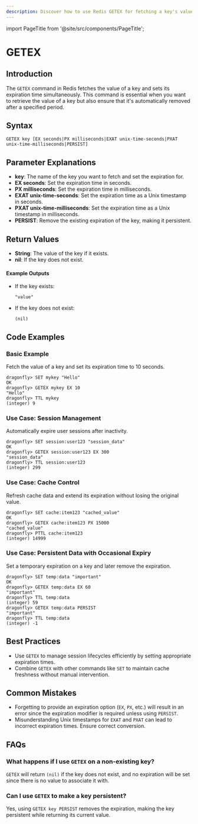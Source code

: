 ```yaml
---
description: Discover how to use Redis GETEX for fetching a key's value and setting its expiration.
---
```


import PageTitle from '@site/src/components/PageTitle';

# GETEX

<PageTitle title="Redis GETEX Explained (Better Than Official Docs)" />

## Introduction

The `GETEX` command in Redis fetches the value of a key and sets its expiration time simultaneously. This command is essential when you want to retrieve the value of a key but also ensure that it's automatically removed after a specified period.

## Syntax

```cli
GETEX key [EX seconds|PX milliseconds|EXAT unix-time-seconds|PXAT unix-time-milliseconds|PERSIST]
```

## Parameter Explanations

- **key**: The name of the key you want to fetch and set the expiration for.
- **EX seconds**: Set the expiration time in seconds.
- **PX milliseconds**: Set the expiration time in milliseconds.
- **EXAT unix-time-seconds**: Set the expiration time as a Unix timestamp in seconds.
- **PXAT unix-time-milliseconds**: Set the expiration time as a Unix timestamp in milliseconds.
- **PERSIST**: Remove the existing expiration of the key, making it persistent.

## Return Values

- **String**: The value of the key if it exists.
- **nil**: If the key does not exist.

#### Example Outputs

- If the key exists:
  ```cli
  "value"
  ```
- If the key does not exist:
  ```cli
  (nil)
  ```

## Code Examples

### Basic Example

Fetch the value of a key and set its expiration time to 10 seconds.

```cli
dragonfly> SET mykey "Hello"
OK
dragonfly> GETEX mykey EX 10
"Hello"
dragonfly> TTL mykey
(integer) 9
```

### Use Case: Session Management

Automatically expire user sessions after inactivity.

```cli
dragonfly> SET session:user123 "session_data"
OK
dragonfly> GETEX session:user123 EX 300
"session_data"
dragonfly> TTL session:user123
(integer) 299
```

### Use Case: Cache Control

Refresh cache data and extend its expiration without losing the original value.

```cli
dragonfly> SET cache:item123 "cached_value"
OK
dragonfly> GETEX cache:item123 PX 15000
"cached_value"
dragonfly> PTTL cache:item123
(integer) 14999
```

### Use Case: Persistent Data with Occasional Expiry

Set a temporary expiration on a key and later remove the expiration.

```cli
dragonfly> SET temp:data "important"
OK
dragonfly> GETEX temp:data EX 60
"important"
dragonfly> TTL temp:data
(integer) 59
dragonfly> GETEX temp:data PERSIST
"important"
dragonfly> TTL temp:data
(integer) -1
```

## Best Practices

- Use `GETEX` to manage session lifecycles efficiently by setting appropriate expiration times.
- Combine `GETEX` with other commands like `SET` to maintain cache freshness without manual intervention.

## Common Mistakes

- Forgetting to provide an expiration option (`EX`, `PX`, etc.) will result in an error since the expiration modifier is required unless using `PERSIST`.
- Misunderstanding Unix timestamps for `EXAT` and `PXAT` can lead to incorrect expiration times. Ensure correct conversion.

## FAQs

### What happens if I use `GETEX` on a non-existing key?

`GETEX` will return `(nil)` if the key does not exist, and no expiration will be set since there is no value to associate it with.

### Can I use `GETEX` to make a key persistent?

Yes, using `GETEX key PERSIST` removes the expiration, making the key persistent while returning its current value.
